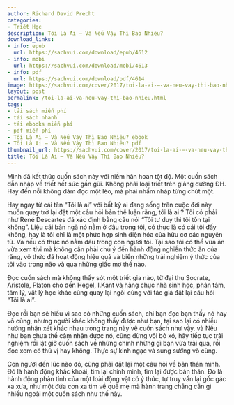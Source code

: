 ```yaml
---
author: Richard David Precht
categories:
- Triết Học
description: Tôi Là Ai – Và Nếu Vậy Thì Bao Nhiêu?
download_links:
- info: epub
  url: https://sachvui.com/download/epub/4612
- info: mobi
  url: https://sachvui.com/download/mobi/4613
- info: pdf
  url: https://sachvui.com/download/pdf/4614
image: https://sachvui.com/cover/2017/toi-la-ai-–-va-neu-vay-thi-bao-nhieu-.jpg
layout: post
permalink: /toi-la-ai-va-neu-vay-thi-bao-nhieu.html
tags:
- tải sách miễn phí
- tải sách nhanh
- tải ebooks miễn phí
- pdf miễn phí
- Tôi Là Ai – Và Nếu Vậy Thì Bao Nhiêu? ebook
- Tôi Là Ai – Và Nếu Vậy Thì Bao Nhiêu? pdf
thumbnail_url: https://sachvui.com/cover/2017/toi-la-ai-–-va-neu-vay-thi-bao-nhieu-.jpg
title: Tôi Là Ai – Và Nếu Vậy Thì Bao Nhiêu?
---
```


 <div class="item-desc text-justify"> <p>Mình đã kết thúc cuốn sách này với niềm hân hoan tột độ. Một cuốn sách dẫn nhập về triết hết sức gần gũi. Không phải loại triết trên giảng đường ĐH. Hay đến nỗi không dám đọc một lèo, mà phải nhấm nháp từng chút một.</p><p>Hay ngay từ cái tên “Tôi là ai” với bất kỳ ai đang sống trên cuộc đời này muốn quay trở lại đặt một câu hỏi bản thể luận rằng, tôi là ai ? Tôi có phải như René Descartes đã xác định bằng câu nói “Tôi tư duy thì tôi tồn tại không”. Liệu cái bản ngã nó nằm ở đâu trong tôi, có thực là có cái tôi đấy không, hay là tôi chỉ là một phức hợp sinh điện hóa của hữu cơ các nguyên tử. Và nếu có thực nó nằm đâu trong con người tôi. Tại sao tôi có thể vừa ăn vừa xem tivi mà không cần phải chú ý đến hành động nghiền thức ăn của răng, vô thức đã hoạt động hiệu quả và biến những trải nghiệm ý thức của tôi vào trong não và qua những giấc mơ thế nào.</p><p>Đọc cuốn sách mà không thấy sót một triết gia nào, từ đại thụ Socrate, Aristole, Platon cho đến Hegel, I.Kant và hàng chục nhà sinh học, phân tâm, tâm lý, vật lý học khác cũng quay lại ngồi cùng với tác giả đặt lại câu hỏi “Tôi là ai”.</p><p>Đọc rồi bạn sẽ hiểu vì sao có những cuốn sách, chỉ bạn đọc bạn thấy nó hay vô cùng, nhưng người khác không thấy được như bạn, tại sao lại có nhiều hướng nhận xét khác nhau trong trang này về cuốn sách như vậy. và Nếu như bạn chưa thể cảm nhận được nó, cũng đừng vội bỏ xó, hãy tiếp tục trải nghiệm rồi lật giở cuốn sách về những chính những gì bạn vừa trải qua, rồi đọc xem có thú vị hay không. Thực sự kinh ngạc và sung sướng vô cùng.</p><p>Con người đến lúc nào đó, cũng phải đặt lại một câu hỏi về bản thân mình. Đó là hành động khắc khoải, tìm lại chính mình, tìm lại được bản thân. Đó là hành động phản tỉnh của một loài động vật có ý thức, tự truy vấn lại gốc gác xa xưa, như một đứa con xa tìm về quê mẹ mà hành trang chẳng cần gì nhiều ngoài một cuốn sách như thế này.</p> </div>